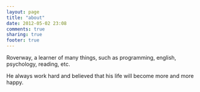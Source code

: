 ```yaml
---
layout: page
title: "about"
date: 2012-05-02 23:08
comments: true
sharing: true
footer: true
---
```


Roverway, a learner of many things, such as programming, english, psychology, reading, etc.

He always work hard and believed that his life will become more and more happy.

